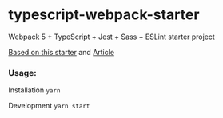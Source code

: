 # typescript-webpack-starter
Webpack 5 + TypeScript + Jest + Sass + ESLint starter project

[Based on this starter](https://github.com/Golosay/webpack-seed) and [Article](https://javascript.plainenglish.io/webpack-in-2021-typescript-jest-sass-eslint-7b4640842e27)
### Usage:

 Installation `yarn`
 
 Development `yarn start`
